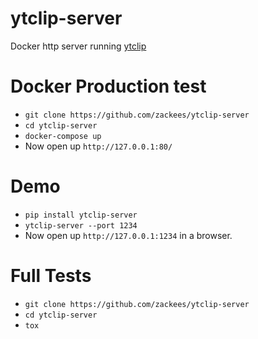 # ytclip-server

Docker http server running [ytclip](https://github.com/zackees/ytclip)

# Docker Production test

  * `git clone https://github.com/zackees/ytclip-server`
  * `cd ytclip-server`
  * `docker-compose up`
  * Now open up `http://127.0.0.1:80/`

# Demo

  * `pip install ytclip-server`
  * `ytclip-server --port 1234`
  * Now open up `http://127.0.0.1:1234` in a browser.

# Full Tests

  * `git clone https://github.com/zackees/ytclip-server`
  * `cd ytclip-server`
  * `tox`